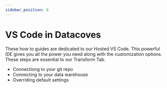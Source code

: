 ```yaml
---
sidebar_position: 6
---
```

# VS Code in Datacoves

These how to guides are dedicated to our Hosted VS Code. This powerful IDE gives you all the power you need along with the customization options. 
These steps are essential to our Transform Tab.

- Connectiong to your git repo
- Connecting to your data warehouse
- Overriding default settings
